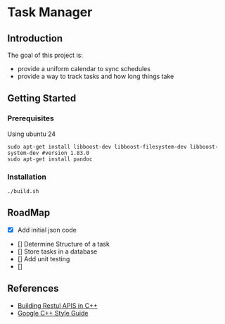 # Task Manager

## Introduction

The goal of this project is:
- provide a uniform calendar to sync schedules
- provide a way to track tasks and how long things take

## Getting Started

### Prerequisites

Using ubuntu 24
```
sudo apt-get install libboost-dev libboost-filesystem-dev libboost-system-dev #version 1.83.0
sudo apt-get install pandoc
```

### Installation
```
./build.sh
```

## RoadMap
- [x] Add initial json code
- [] Determine Structure of a task 
- [] Store tasks in a database
- [] Add unit testing
- []


## References

* [Building Restul APIS in C++](https://medium.com/@AlexanderObregon/building-restful-apis-with-c-4c8ac63fe8a7)
* [Google C++ Style Guide](https://google.github.io/styleguide/cppguide.html)
